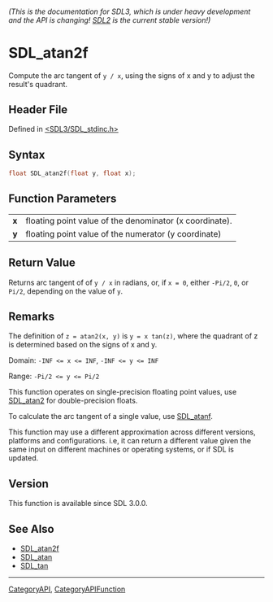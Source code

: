 ###### (This is the documentation for SDL3, which is under heavy development and the API is changing! [SDL2](https://wiki.libsdl.org/SDL2/) is the current stable version!)
# SDL_atan2f

Compute the arc tangent of `y / x`, using the signs of x and y to adjust the result's quadrant.

## Header File

Defined in [<SDL3/SDL_stdinc.h>](https://github.com/libsdl-org/SDL/blob/main/include/SDL3/SDL_stdinc.h)

## Syntax

```c
float SDL_atan2f(float y, float x);

```

## Function Parameters

|           |                                                         |
| --------- | ------------------------------------------------------- |
| **x**     | floating point value of the denominator (x coordinate). |
| **y**     | floating point value of the numerator (y coordinate)    |

## Return Value

Returns arc tangent of of `y / x` in radians, or, if `x = 0`, either
`-Pi/2`, `0`, or `Pi/2`, depending on the value of `y`.

## Remarks

The definition of `z = atan2(x, y)` is `y = x tan(z)`, where the quadrant
of z is determined based on the signs of x and y.

Domain: `-INF <= x <= INF`, `-INF <= y <= INF`

Range: `-Pi/2 <= y <= Pi/2`

This function operates on single-precision floating point values, use
[SDL_atan2](SDL_atan2) for double-precision floats.

To calculate the arc tangent of a single value, use [SDL_atanf](SDL_atanf).

This function may use a different approximation across different versions,
platforms and configurations. i.e, it can return a different value given
the same input on different machines or operating systems, or if SDL is
updated.

## Version

This function is available since SDL 3.0.0.

## See Also

- [SDL_atan2f](SDL_atan2f)
- [SDL_atan](SDL_atan)
- [SDL_tan](SDL_tan)

----
[CategoryAPI](CategoryAPI), [CategoryAPIFunction](CategoryAPIFunction)


